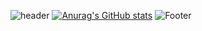 


![header](https://capsule-render.vercel.app/api?type=waving&color=A3DCBE&height=200&section=header)
[![Anurag's GitHub stats](https://github-readme-stats.vercel.app/api?username=Cryingpepe)](https://github.com/anuraghazra/github-readme-stats&show_icons=true&theme=cobalt&api/top-langs?username=Cryingpepe)
![Footer](https://capsule-render.vercel.app/api?type=waving&color=A3DCBE&height=200&section=footer)
